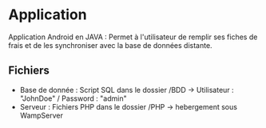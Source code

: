 
# Application

Application Android en JAVA : Permet à l'utilisateur de remplir ses fiches de frais et de les synchroniser avec la base de données distante.

## Fichiers


* Base de donnée : Script SQL dans le dossier /BDD -> Utilisateur : "JohnDoe" / Password : "admin" 
* Serveur : Fichiers PHP dans le dossier /PHP -> hebergement sous WampServer


